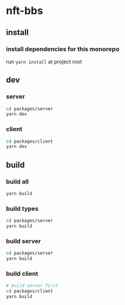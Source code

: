 # nft-bbs

## install
### install dependencies for this monorepo
run `yarn install` at project root

## dev
### server
```sh
cd packages/server
yarn dev
```

### client
```sh
cd packages/client
yarn dev
```

## build
### build all
```sh
yarn build
```

### build types
```sh
cd packages/server
yarn build
```

### build server
```sh
cd packages/server
yarn build
```

### build client
```sh
# build server first
cd packages/client
yarn build
```
